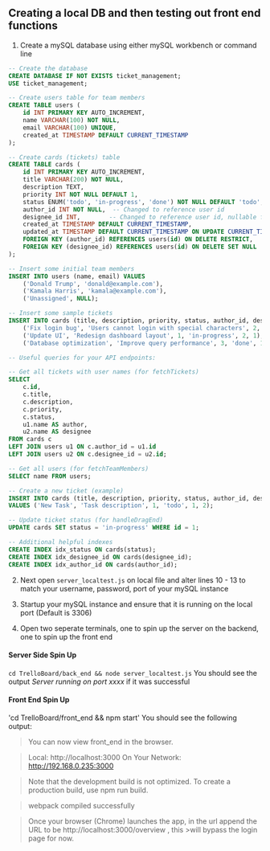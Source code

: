 ## Creating a local DB and then testing out front end functions 

1. Create a mySQL database using either mySQL workbench or command line

```sql
-- Create the database
CREATE DATABASE IF NOT EXISTS ticket_management;
USE ticket_management;

-- Create users table for team members
CREATE TABLE users (
    id INT PRIMARY KEY AUTO_INCREMENT,
    name VARCHAR(100) NOT NULL,
    email VARCHAR(100) UNIQUE,
    created_at TIMESTAMP DEFAULT CURRENT_TIMESTAMP
);

-- Create cards (tickets) table
CREATE TABLE cards (
    id INT PRIMARY KEY AUTO_INCREMENT,
    title VARCHAR(200) NOT NULL,
    description TEXT,
    priority INT NOT NULL DEFAULT 1,
    status ENUM('todo', 'in-progress', 'done') NOT NULL DEFAULT 'todo',
    author_id INT NOT NULL,  -- Changed to reference user id
    designee_id INT,        -- Changed to reference user id, nullable for unassigned
    created_at TIMESTAMP DEFAULT CURRENT_TIMESTAMP,
    updated_at TIMESTAMP DEFAULT CURRENT_TIMESTAMP ON UPDATE CURRENT_TIMESTAMP,
    FOREIGN KEY (author_id) REFERENCES users(id) ON DELETE RESTRICT,
    FOREIGN KEY (designee_id) REFERENCES users(id) ON DELETE SET NULL
);

-- Insert some initial team members
INSERT INTO users (name, email) VALUES
    ('Donald Trump', 'donald@example.com'),
    ('Kamala Harris', 'kamala@example.com'),
    ('Unassigned', NULL);

-- Insert some sample tickets
INSERT INTO cards (title, description, priority, status, author_id, designee_id) VALUES
    ('Fix login bug', 'Users cannot login with special characters', 2, 'todo', 1, 2),
    ('Update UI', 'Redesign dashboard layout', 1, 'in-progress', 2, 1),
    ('Database optimization', 'Improve query performance', 3, 'done', 1, NULL);

-- Useful queries for your API endpoints:

-- Get all tickets with user names (for fetchTickets)
SELECT
    c.id,
    c.title,
    c.description,
    c.priority,
    c.status,
    u1.name AS author,
    u2.name AS designee
FROM cards c
LEFT JOIN users u1 ON c.author_id = u1.id
LEFT JOIN users u2 ON c.designee_id = u2.id;

-- Get all users (for fetchTeamMembers)
SELECT name FROM users;

-- Create a new ticket (example)
INSERT INTO cards (title, description, priority, status, author_id, designee_id)
VALUES ('New Task', 'Task description', 1, 'todo', 1, 2);

-- Update ticket status (for handleDragEnd)
UPDATE cards SET status = 'in-progress' WHERE id = 1;

-- Additional helpful indexes
CREATE INDEX idx_status ON cards(status);
CREATE INDEX idx_designee_id ON cards(designee_id);
CREATE INDEX idx_author_id ON cards(author_id);

```

2. Next open `server_localtest.js` on local file and alter lines 10 - 13 to match your username, password, port of your mySQL instance

3. Startup your mySQL instance and ensure that it is running on the local port (Default is 3306)

4. Open two seperate terminals, one to spin up the server on the backend, one to spin up the front end

#### Server Side Spin Up
`cd TrelloBoard/back_end && node server_localtest.js`
You should see the output *Server running on port xxxx* if it was successful

#### Front End Spin Up
'cd TrelloBoard/front_end && npm start' 
You should see the following output:
> You can now view front_end in the browser.

>Local: http://localhost:3000
>On Your Network: http://192.168.0.235:3000

>Note that the development build is not optimized.
>To create a production build, use npm run build.

>webpack compiled successfully

>Once your browser (Chrome) launches the app, in the url append the URL to be http://localhost:3000/overview , this >will bypass the login page for now.
